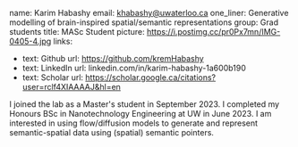 name: Karim Habashy 
email: khabashy@uwaterloo.ca 
one_liner: Generative modelling of brain-inspired spatial/semantic representations 
group: Grad students 
title: MASc Student 
picture: https://i.postimg.cc/pr0Px7mn/IMG-0405-4.jpg
links: 
  - text: Github url: https://github.com/kremHabashy 
  - text: LinkedIn url: linkedin.com/in/karim-habashy-1a600b190 
  - text: Scholar url: https://scholar.google.ca/citations?user=rclf4XIAAAAJ&hl=en

I joined the lab as a Master's student in September 2023. I completed my Honours BSc in Nanotechnology Engineering at UW in June 2023. I am interested in using flow/diffusion models to generate and represent semantic-spatial data using (spatial) semantic pointers.
